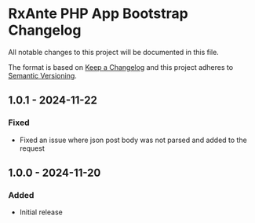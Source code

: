 # RxAnte PHP App Bootstrap Changelog

All notable changes to this project will be documented in this file.

The format is based on [Keep a Changelog](http://keepachangelog.com/en/1.0.0/)
and this project adheres to [Semantic Versioning](http://semver.org/spec/v2.0.0.html).

## 1.0.1 - 2024-11-22
### Fixed
- Fixed an issue where json post body was not parsed and added to the request

## 1.0.0 - 2024-11-20
### Added
- Initial release
